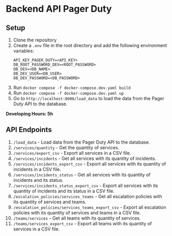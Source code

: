 # Backend API Pager Duty

## Setup

1. Clone the repository
2. Create a `.env` file in the root directory and add the following environment variables:
    ```
    API_KEY_PAGER_DUTY=<API_KEY>
    DB_ROOT_PASSWORD_DEV=<ROOT_PASSWORD>
    DB_DEV=<DB_NAME>
    DB_DEV_USER=<DB_USER>
    DB_DEV_PASSWORD=<DB_PASSWORD>
    ```
3. Run `docker compose -f docker-compose.dev.yaml build`
4. Run `docker compose -f docker-compose.dev.yaml up`
5. Go to `http://localhost:8000/load_data` to load the data from the Pager Duty API to the database.

**Developing Hours: 5h**

## API Endpoints

1. `/load_data` - Load data from the Pager Duty API to the database.
2. `/services/quantity` - Get the quantity of services.
3. `/services/export_csv` - Export all services in a CSV file.
4. `/services/incidents` - Get all services with its quantity of incidents.
5. `/services/incidents_export_csv` - Export all services with its quantity of incidents in a CSV file.
6. `/services/incidents_status` - Get all services with its quantity of incidents and its status.
7. `/services/incidents_status_export_csv` - Export all services with its quantity of incidents and its status in a CSV file.
8. `/escalation_policies/services_teams` - Get all escalation policies with its quantity of services and teams.
9. `/escalation_policies/services_teams_export_csv` - Export all escalation policies with its quantity of services and teams in a CSV file.
10. `/teams/services` - Get all teams with its quantity of services.
11. `/teams/services_export_csv` - Export all teams with its quantity of services in a CSV file.